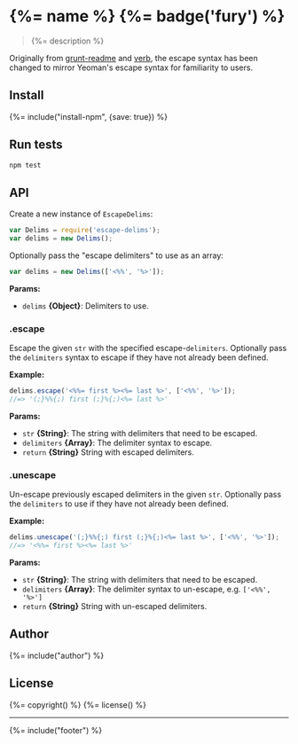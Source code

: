 # {%= name %} {%= badge('fury') %}

> {%= description %}

Originally from [grunt-readme](https://github.com/assemble/grunt-readme) and [verb](https://github.com/assemble/verb), the escape syntax has been changed to mirror Yeoman's escape syntax for familiarity to users.

## Install
{%= include("install-npm", {save: true}) %}

## Run tests

```bash
npm test
```

## API

Create a new instance of `EscapeDelims`:

```js
var Delims = require('escape-delims');
var delims = new Delims();
```

Optionally pass the "escape delimiters" to use as an array:

```js
var delims = new Delims(['<%%', '%>']);
```

**Params:**

* `delims` **{Object}**: Delimiters to use.


### .escape

Escape the given `str` with the specified escape-`delimiters`. Optionally
pass the `delimiters` syntax to escape if they have not already been defined.

**Example:**

```js
delims.escape('<%%= first %><%= last %>', ['<%%', '%>']);
//=> '(;}%%{;) first (;}%{;)<%= last %>'
```

**Params:**

* `str` **{String}**: The string with delimiters that need to be escaped.
* `delimiters` **{Array}**: The delimiter syntax to escape.
* `return` **{String}** String with escaped delimiters.


### .unescape

Un-escape previously escaped delimiters in the given `str`. Optionally
pass the `delimiters` to use if they have not already been defined.

**Example:**

```js
delims.unescape('(;}%%{;) first (;}%{;)<%= last %>', ['<%%', '%>']);
//=> '<%%= first %><%= last %>'
```

**Params:**

* `str` **{String}**: The string with delimiters that need to be escaped.
* `delimiters` **{Array}**: The delimiter syntax to un-escape, e.g. `['<%%', '%>']`
* `return` **{String}** String with un-escaped delimiters.


## Author
{%= include("author") %}

## License
{%= copyright() %}
{%= license() %}

***

{%= include("footer") %}